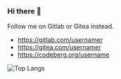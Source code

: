 ### Hi there 👋

<!--
**usrnamer/usrnamer** is a ✨ _special_ ✨ repository because its `README.md` (this file) appears on your GitHub profile.

Here are some ideas to get you started:

- 🔭 I’m currently working on ...
- 🌱 I’m currently learning ...
- 👯 I’m looking to collaborate on ...
- 🤔 I’m looking for help with ...
- 💬 Ask me about ...
- 📫 How to reach me: ...
- 😄 Pronouns: ...
- ⚡ Fun fact: ...
-->

Follow me on Gitlab or Gitea instead.
- https://gitlab.com/usernamer
- https://gitea.com/usernamer
- https://codeberg.org/username

<!-- https://github.com/anuraghazra/github-readme-stats -->
![Top Langs](https://github-readme-stats.vercel.app/api/top-langs/?username=usernamer-git&layout=compact&show_icons=true&border_color=0D1117&bg_color=0D1117)
